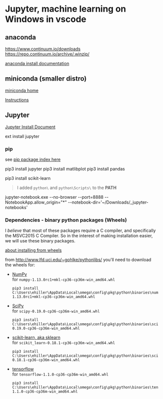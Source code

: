 # Jupyter, machine learning on Windows in vscode

## anaconda
https://www.continuum.io/downloads
https://repo.continuum.io/archive/.winzip/

[anaconda install documentation](https://docs.continuum.io/anaconda/install)

## miniconda (smaller distro)

[miniconda home](https://conda.io/miniconda.html)

[Instructions](https://conda.io/docs/install/quick.html#windows-miniconda-install)


## Jupyter

[Jupyter Install Document](http://jupyter.readthedocs.io/en/latest/install.html)

ext install jupyter

### pip

see [pip package index here](https://pypi.python.org/pypi)

pip3 install jupyter
pip3 install matlibplot
pip3 install pandas


<!-- numpy was satisfied -->
<!-- scipy - The binary wheel was required -->
pip3 install scikit-learn



> I added `python\` and `python\Scripts\` to the **PATH**

jupyter-notebook.exe --no-browser --port=8888 --NotebookApp.allow_origin=\"*\" --notebook-dir='~/Downloads/_jupyter-notebooks'



### Dependencies - binary python packages (Wheels)

I _believe_ that most of these packages require a C compiler, and specifically the MSVC2015 C Compiler. So in the interest of making installation easier, we will use these binary packages.

[about installing from wheels](https://pip.pypa.io/en/latest/user_guide/#installing-from-wheels)

from <http://www.lfd.uci.edu/~gohlke/pythonlibs/> you'll need to download the wheels for:  
- [NumPy](http://www.lfd.uci.edu/~gohlke/pythonlibs/#numpy)  
      for `numpy‑1.13.0rc1+mkl‑cp36‑cp36m‑win_amd64.whl`

      pip3 install C:\Users\ehiller\AppData\Local\omega\config\pkg\python\binaries\numpy-1.13.0rc1+mkl-cp36-cp36m-win_amd64.whl
- [SciPy](http://www.lfd.uci.edu/~gohlke/pythonlibs/#scipy)  
      for `scipy‑0.19.0‑cp36‑cp36m‑win_amd64.whl`

      pip3 install C:\Users\ehiller\AppData\Local\omega\config\pkg\python\binaries\scipy-0.19.0-cp36-cp36m-win_amd64.whl
- [scikit-learn, aka sklearn](http://www.lfd.uci.edu/~gohlke/pythonlibs/#scikit-learn)  
      for `scikit_learn‑0.18.1‑cp36‑cp36m‑win_amd64.whl`

      pip3 install C:\Users\ehiller\AppData\Local\omega\config\pkg\python\binaries\scikit_learn-0.18.1-cp36-cp36m-win_amd64.whl

- [tensorflow](http://www.lfd.uci.edu/~gohlke/pythonlibs/#tensorflow)  
      for `tensorflow‑1.1.0‑cp36‑cp36m‑win_amd64.whl`

      pip3 install C:\Users\ehiller\AppData\Local\omega\config\pkg\python\binaries\tensorflow-1.1.0-cp36-cp36m-win_amd64.whl

